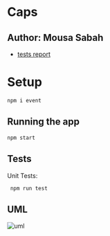 # Caps

## Author: Mousa Sabah
- [tests report](https://github.com/MousaSbbah/caps/actions)

# Setup
```
npm i event
```
## Running the app
```
npm start
```

## Tests
Unit Tests:
```
 npm run test

 ````

## UML

![uml](./uml.png)
